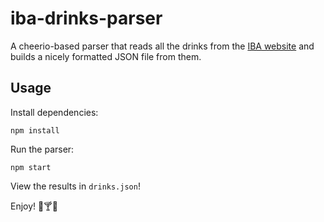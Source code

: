 # iba-drinks-parser

A cheerio-based parser that reads all the drinks from the [IBA website](https://iba-world.com/category/iba-cocktails/) and builds a nicely formatted JSON file from them.

## Usage

Install dependencies:

```shell
npm install
```

Run the parser:

```shell
npm start
```

View the results in `drinks.json`!

Enjoy! 🥃🍸🍹